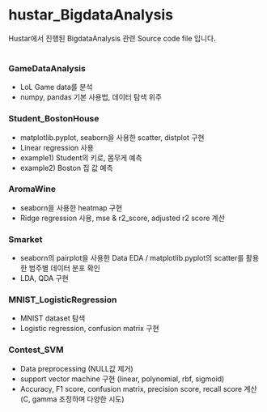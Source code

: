 # hustar_BigdataAnalysis
Hustar에서 진행된 BigdataAnalysis 관련 Source code file 입니다.  <br><br>


### GameDataAnalysis
- LoL Game data를 분석
- numpy, pandas 기본 사용법, 데이터 탐색 위주

### Student_BostonHouse
- matplotlib.pyplot, seaborn을 사용한 scatter, distplot 구현
- Linear regression 사용
- example1) Student의 키로, 몸무게 예측
- example2) Boston 집 값 예측

### AromaWine
- seaborn을 사용한 heatmap 구현
- Ridge regression 사용, mse & r2_score, adjusted r2 score 계산

### Smarket
- seaborn의 pairplot을 사용한 Data EDA / matplotlib.pyplot의 scatter를 활용한 범주별 데이터 분포 확인
- LDA, QDA 구현

### MNIST_LogisticRegression
- MNIST dataset 탐색
- Logistic regression, confusion matrix 구현

### Contest_SVM
- Data preprocessing (NULL값 제거)
- support vector machine 구현 (linear, polynomial, rbf, sigmoid)
- Accuracy, F1 score, confusion matrix, precision score, recall score 계산 (C, gamma 조정하며 다양한 시도)

